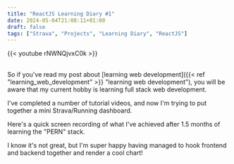 ```yaml
---
title: "ReactJS Learning Diary #1"
date: 2024-05-04T21:08:11+01:00
draft: false
tags: ["Strava", "Projects", "Learning Diary", "ReactJS"]
---
```


{{< youtube rNWNQjvxC0k >}}
<br>
<br>

So if you've read my post about [learning web development]({{< ref "learning_web_development" >}} "learning web development"), you will be aware that my current hobby is learning full stack web development.

I've completed a number of tutorial videos, and now I'm trying to put together a mini Strava/Running dashboard.

Here's a quick screen recording of what I've achieved after 1.5 months of learning the "PERN" stack.

I know it's not great, but I'm super happy having managed to hook frontend and backend together and render a cool chart!
